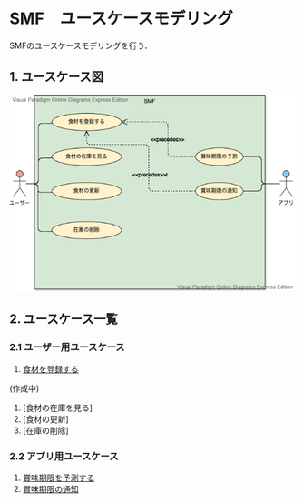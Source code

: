# SMF　ユースケースモデリング

SMFのユースケースモデリングを行う．

## 1. ユースケース図

<img src="./SMF.vpd.png">

## 2. ユースケース一覧
### 2.1 ユーザー用ユースケース
1. [食材を登録する](./食材登録ユースケース.md)

(作成中)

1. [食材の在庫を見る]
1. [食材の更新]
1. [在庫の削除]

### 2.2 アプリ用ユースケース
1. [賞味期限を予測する](./予測ユースケース.md)
1. [賞味期限の通知](./通知ユースケース.md)
